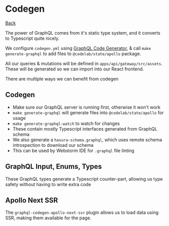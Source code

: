 # Codegen

[Back](../../README.md)

The power of GraphQL comes from it's static type system, and it converts to Typescript quite nicely.

We configure `codegen.yml` using [GraphQL Code Generator](https://graphql-code-generator.com), & call `make generate-graphql` to add files to `@codelab/state/apollo` package.

All our queries & mutations will be defined in `apps/api/gateway/src/assets`. These will be generated so we can import into our React frontend.

There are multiple ways we can benefit from codegen

## Codegen

- Make sure our GraphQL server is running first, otherwise it won't work
- `make generate-graphql` will generate files into `@codelab/state/apollo` for usage
- `make generate-graphql-watch` to watch for changes
- These contain mostly Typescript interfaces generated from GraphQL schema
- We also generate a `hasura-schema.graphql`, which uses remote schema introspection to download our schema
- This can be used by Webstorm IDE for `.graphql` file linting

## GraphQL Input, Enums, Types

These GraphQL types generate a Typescript counter-part, allowing us type safety without having to write extra code

## Apollo Next SSR

The `graphql-codegen-apollo-next-ssr` plugin allows us to load data using SSR, making them available for the page.
